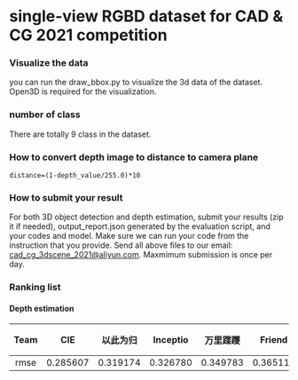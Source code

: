 # single-view RGBD dataset for CAD & CG 2021 competition

### Visualize the data
you can run the draw_bbox.py to visualize the 3d data of the dataset. Open3D is required for the visualization.

### number of class
There are totally 9 class in the dataset.

### How to convert depth image to distance to camera plane
```
distance=(1-depth_value/255.0)*10
```
### How to submit your result
For both 3D object detection and depth estimation, submit your results (zip it if needed), output_report.json generated by the evaluation
script, and your codes and model. Make sure we can run your code from the instruction that you provide. Send all above
files to our email: cad_cg_3dscene_2021@aliyun.com. Maxmimum submission is once per day.

### Ranking list
#### Depth estimation
Team | CIE | 以此为归 | Inceptio | 万里蹀躞 | Friend  | 天气太热了 | 全都 |
:-----:|:-----:|:-----:|:-----:|:-----:|:-----:|:-----:|:-----:|
rmse | 0.285607 | 0.319174 | 0.326780 | 0.349783 | 0.365111 | 0.434401 | 3.134789 |
